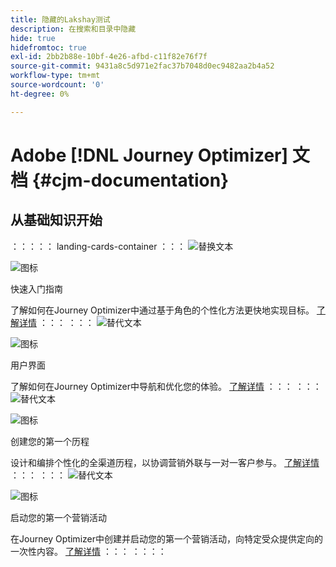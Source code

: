 ```yaml
---
title: 隐藏的Lakshay测试
description: 在搜索和目录中隐藏
hide: true
hidefromtoc: true
exl-id: 2bb2b88e-10bf-4e26-afbd-c11f82e76f7f
source-git-commit: 9431a8c5d971e2fac37b7048d0ec9482aa2b4a52
workflow-type: tm+mt
source-wordcount: '0'
ht-degree: 0%

---
```



# Adobe [!DNL Journey Optimizer] 文档 {#cjm-documentation}

## 从基础知识开始

：：：：： landing-cards-container
：：：
![替换文本](https://experienceleague.adobe.com/en/docs/journey-optimizer-v2/using/media_1d834c9bcc356413ce8f04590143dc85613d5851c.png?width=2000&amp;format=webply&amp;optimize=medium)

![图标](https://cdn.experienceleague.adobe.com/icons/gears.svg)

快速入门指南

了解如何在Journey Optimizer中通过基于角色的个性化方法更快地实现目标。
[了解详情](/en/docs/journey-optimizer-v2/using/get-started/quick-start/quick-start)
：：：
：：：
![替代文本](https://experienceleague.adobe.com/en/docs/journey-optimizer-v2/using/media_151105955ede1eb92ba5369c11699448b5da6e0a0.jpg?width=2000&amp;format=webply&amp;optimize=medium)

![图标](https://cdn.experienceleague.adobe.com/icons/gears.svg)

用户界面

了解如何在Journey Optimizer中导航和优化您的体验。
[了解详情](/en/docs/journey-optimizer-v2/using/get-started/user-interface)
：：：
：：：
![替代文本](https://experienceleague.adobe.com/en/docs/journey-optimizer-v2/using/media_1c064a7a4145c59b81d3cbbaf300d9655a7c7c552.jpg?width=2000&amp;format=webply&amp;optimize=medium)

![图标](https://cdn.experienceleague.adobe.com/icons/gears.svg)

创建您的第一个历程

设计和编排个性化的全渠道历程，以协调营销外联与一对一客户参与。
[了解详情](/en/docs/journey-optimizer-v2/using/journey-management/orchestrate-journeys/create-journey/journey-gs)
：：：
：：：
![替代文本](https://experienceleague.adobe.com/en/docs/journey-optimizer-v2/using/media_183fe7a108b5121b3795cb3310c5cfaa2a16b737e.jpg?width=2000&amp;format=webply&amp;optimize=medium)

![图标](https://cdn.experienceleague.adobe.com/icons/gears.svg)

启动您的第一个营销活动

在Journey Optimizer中创建并启动您的第一个营销活动，向特定受众提供定向的一次性内容。
[了解详情](/en/docs/journey-optimizer-v2/using/journey-management/campaigns/standard-campaigns/create-campaign)
：：：
：：：：
